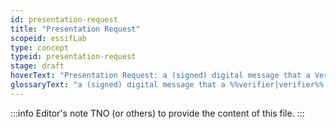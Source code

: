 ```yaml
---
id: presentation-request
title: "Presentation Request"
scopeid: essifLab
type: concept
typeid: presentation-request
stage: draft
hoverText: "Presentation Request: a (signed) digital message that a Verifier component sends to a Holder component asking for specific data from one or more Verifiable Credentials that are issued by specific Parties."
glossaryText: "a (signed) digital message that a %%verifier|verifier%% component sends to a %%holder|holder%% component asking for specific data from one or more %%verifiable credentials|verifiable-credential%% that are issued by specific Parties."
---
```


:::info Editor's note
TNO (or others) to provide the content of this file.
:::

